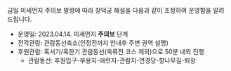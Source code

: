 금일 미세먼지 주의보 발령에 따라 창덕궁 해설을 다음과 같이 조정하여 운영함을 알려드립니다. 
- 운영일: 2023.04.14. 미세먼지 **주의보** 단계
- 전각관람: 관람동선축소(인정전까지 안내후 주변 권역 설명)
- 후원관람: 혹서기/혹한기 관람동선(옥류천 코스 제외)으로 50분 내외 진행 
  * 관람동선: 후원입구-부용지-애련지-관람지-연경당-향나무길-퇴장